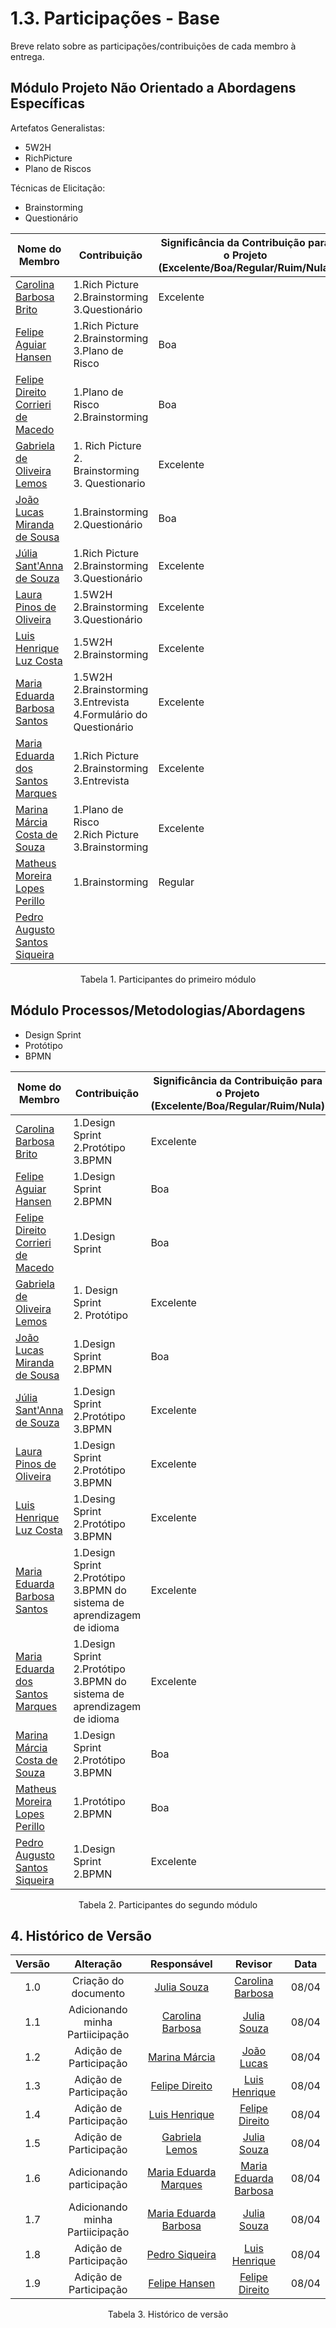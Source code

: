 # 1.3. Participações - Base

Breve relato sobre as participações/contribuições de cada membro à entrega.

## Módulo Projeto Não Orientado a Abordagens Específicas

Artefatos Generalistas:

- 5W2H
- RichPicture
- Plano de Riscos

Técnicas de Elicitação:

- Brainstorming
- Questionário

| Nome do Membro                                                         | Contribuição                                             | Significância da Contribuição para o Projeto (Excelente/Boa/Regular/Ruim/Nula) |
| ---------------------------------------------------------------------- | -------------------------------------------------------- | ------------------------------------------------------------------------------ |
| [Carolina Barbosa Brito](https://github.com/CarolinaBarb)              | 1.Rich Picture <br> 2.Brainstorming </br> 3.Questionário | Excelente                                                                      |
| [Felipe Aguiar Hansen](https://github.com/fhansen98)                   | 1.Rich Picture <br> 2.Brainstorming <br> 3.Plano de Risco </br>  |  Boa   |
| [Felipe Direito Corrieri de Macedo](https://github.com/FelipeDireito)  |       1.Plano de Risco <br> 2.Brainstorming                                                 |          Boa                                                                      |
| [Gabriela de Oliveira Lemos](https://github.com/heylisten64)           |   1. Rich Picture <br> 2. Brainstorming </br> 3. Questionario                                                       |                   Excelente                                                             |
| [João Lucas Miranda de Sousa](https://github.com/Jlmsousa)             | 1.Brainstorming <br> 2.Questionário | Boa                                                                     |                                                          |                                                                                |
| [Júlia Sant'Anna de Souza](https://github.com/JuliaSSouza)             | 1.Rich Picture <br> 2.Brainstorming </br> 3.Questionário | Excelente                                                                      |
| [Laura Pinos de Oliveira ](https://github.com/laurapinos)              | 1.5W2H <br> 2.Brainstorming </br> 3.Questionário        |  Excelente                                                                              |
| [Luis Henrique Luz Costa ](https://github.com/luishenrrique)           |   1.5W2H </br>2.Brainstorming                                                       |       Excelente                                                                         |
[Maria Eduarda Barbosa Santos ](https://github.com/Madu01)               |   1.5W2H  <br> 2.Brainstorming <br> 3.Entrevista <br> 4.Formulário do Questionário    |  Excelente   |
| [Maria Eduarda dos Santos Marques](https://github.com/EduardaSMarques)   |   1.Rich Picture <br> 2.Brainstorming </br> 3.Entrevista  | Excelente    |
| [Marina Márcia Costa de Souza](https://github.com/The-Boss-Nina)       |  1.Plano de Risco <br> 2.Rich Picture </br> 3.Brainstorming | Excelente                                                                                                                          |                                                                                |
| [Matheus Moreira Lopes Perillo](https://github.com/MatheusPerillo)     | 1.Brainstorming                                            | Regular                                                                        |
| [Pedro Augusto Santos Siqueira](https://github.com/PedroSiq)           |                                                          |                                                                                |

<p align="center">Tabela 1. Participantes do primeiro módulo</p>

## Módulo Processos/Metodologias/Abordagens

- Design Sprint
- Protótipo
- BPMN

| Nome do Membro                                                         | Contribuição             | Significância da Contribuição para o Projeto (Excelente/Boa/Regular/Ruim/Nula) |
| ---------------------------------------------------------------------- | ------------------------ | ------------------------------------------------------------------------------ |
| [Carolina Barbosa Brito](https://github.com/CarolinaBarb)              |          1.Design Sprint <br> 2.Protótipo </br> 3.BPMN               |        Excelente                                                                        |
| [Felipe Aguiar Hansen](https://github.com/fhansen98)                   |   1.Design Sprint <br> 2.BPMN                 |                             Boa|
| [Felipe Direito Corrieri de Macedo](https://github.com/FelipeDireito)  |     1.Design Sprint                     |             Boa                                                                   |
| [Gabriela de Oliveira Lemos](https://github.com/heylisten64)           |  1. Design Sprint <br> 2. Protótipo                        |  Excelente                                                                              |
| [João Lucas Miranda de Sousa](https://github.com/Jlmsousa)             | 1.Design Sprint <br> 2.BPMN | Boa                            |                                     
| [Júlia Sant'Anna de Souza](https://github.com/JuliaSSouza)             | 1.Design Sprint <br> 2.Protótipo </br> 3.BPMN                   |   Excelente                        |                                                                                |
| [Laura Pinos de Oliveira ](https://github.com/laurapinos)              | 1.Design Sprint <br> 2.Protótipo </br> 3.BPMN     |   Excelente                                                               |
| [Luis Henrique Luz Costa ](https://github.com/luishenrrique)           |   1.Desing Sprint</br>2.Protótipo</br>3.BPMN                       |    Excelente                                                                            |
| [Maria Eduarda Barbosa Santos ](https://github.com/Madu01)               |     1.Design Sprint <br> 2.Protótipo </br> 3.BPMN do sistema de aprendizagem de idioma    |  Excelente   |
| [Maria Eduarda dos Santos Marques](https://github.com/EduardaSMarques)   |   1.Design Sprint <br> 2.Protótipo </br> 3.BPMN do sistema de aprendizagem de idioma  | Excelente |
| [Marina Márcia Costa de Souza](https://github.com/The-Boss-Nina)       | 1.Design Sprint <br> 2.Protótipo </br> 3.BPMN | Boa                                  |   
| [Matheus Moreira Lopes Perillo](https://github.com/MatheusPerillo)     | 1.Protótipo <br> 2.BPMN | Boa                                                                            |
[Pedro Augusto Santos Siqueira](https://github.com/PedroSiq)           | 1.Design Sprint <br> 2.BPMN                       | Excelente                          |
<p align="center">Tabela 2. Participantes do segundo módulo</p>

## 4. Histórico de Versão

| Versão |      Alteração       |                Responsável                 |    Revisor    | Data  |
| :----: | :------------------: | :----------------------------------------: | :-----------: | :---: | 
| 1.0    | Criação do documento | [Julia Souza](https://github.com/JuliaSSouza) | [Carolina Barbosa](https://github.com/CarolinaBarb)|08/04|
|1.1| Adicionando minha Partiicipação|[Carolina Barbosa](https://github.com/CarolinaBarb)|[Julia Souza](https://github.com/JuliaSSouza) | 08/04|
|1.2| Adição de Participação|[Marina Márcia](https://github.com/The-Boss-Nina)|[João Lucas](https://github.com/Jlmsousa) | 08/04|
|1.3| Adição de Participação|[Felipe Direito](https://github.com/felipedireito)|[Luis Henrique](https://github.com/luishenrrique)| 08/04|
|1.4| Adição de Participação|[Luis Henrique](https://github.com/luishenrrique)|[Felipe Direito](https://github.com/felipedireito)| 08/04|
|1.5| Adição de Participação|[Gabriela Lemos](https://github.com/heylisten64)|[Julia Souza](https://github.com/JuliaSSouza)| 08/04|
|1.6| Adicionando participação|[Maria Eduarda Marques](https://github.com/EduardaSMarques) |[Maria Eduarda Barbosa](https://github.com/Madu01) | 08/04|
|1.7| Adicionando minha Partiicipação|[Maria Eduarda Barbosa](https://github.com/Madu01)|[Julia Souza](https://github.com/JuliaSSouza) | 08/04|
|1.8| Adição de Participação|[Pedro Siqueira](https://github.com/PedroSiq)|[Luis Henrique](https://github.com/luishenrrique)| 08/04|
|1.9| Adição de Participação|[Felipe Hansen](https://github.com/FHansen98)|[Felipe Direito](https://github.com/felipedireito)| 08/04|
<p align="center">Tabela 3. Histórico de versão </p>
